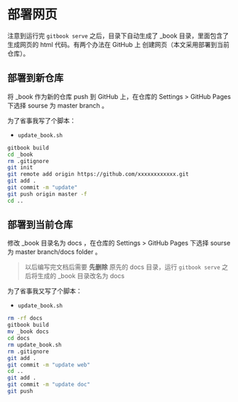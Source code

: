 # 部署网页

注意到运行完 `gitbook serve` 之后，目录下自动生成了 \_book 目录，里面包含了生成网页的 html 代码。有两个办法在 GitHub 上 创建网页（本文采用部署到当前仓库）。

## 部署到新仓库

将 \_book 作为新的仓库 push 到 GitHub 上，在仓库的 Settings > GitHub Pages 下选择 sourse 为 master branch 。

为了省事我写了个脚本：

- `update_book.sh`

```sh
gitbook build
cd _book
rm .gitignore
git init
git remote add origin https://github.com/xxxxxxxxxxxx.git
git add .
git commit -m "update"
git push origin master -f
cd ..
```

## 部署到当前仓库

修改 \_book 目录名为 docs ，在仓库的 Settings > GitHub Pages 下选择 sourse 为 master branch/docs folder 。

> 以后编写完文档后需要 **先删除** 原先的 docs 目录，运行 `gitbook serve` 之后将生成的 \_book 目录改名为 docs

为了省事我又写了个脚本：

- `update_book.sh`

```sh
rm -rf docs
gitbook build
mv _book docs
cd docs
rm update_book.sh
rm .gitignore
git add .
git commit -m "update web"
cd ..
git add .
git commit -m "update doc"
git push
```
